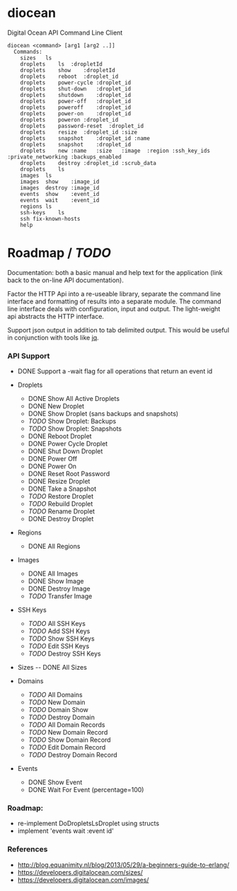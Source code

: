diocean
=======

Digital Ocean API Command Line Client

    diocean <command> [arg1 [arg2 ..]] 
      Commands:
        sizes	ls
        droplets	ls	:dropletId
        droplets	show	:dropletId
        droplets	reboot	:droplet_id
        droplets	power-cycle	:droplet_id
        droplets	shut-down	:droplet_id
        droplets	shutdown	:droplet_id
        droplets	power-off	:droplet_id
        droplets	poweroff	:droplet_id
        droplets	power-on	:droplet_id
        droplets	poweron	:droplet_id
        droplets	password-reset	:droplet_id
        droplets	resize	:droplet_id	:size
        droplets	snapshot	:droplet_id	:name
        droplets	snapshot	:droplet_id
        droplets	new	:name	:size	:image	:region	:ssh_key_ids	:private_networking	:backups_enabled
        droplets	destroy	:droplet_id	:scrub_data
        droplets	ls
        images	ls
        images	show	:image_id
        images	destroy	:image_id
        events	show	:event_id
        events	wait	:event_id
        regions	ls
        ssh-keys	ls
        ssh	fix-known-hosts
        help

# Roadmap / *TODO*

Documentation: both a basic manual and help text for the application (link back to the on-line API documentation).

Factor the HTTP Api into a re-useable library, separate the command line interface and formatting of results into a separate module.  The command line interface deals with configuration, input and output.  The light-weight api abstracts the HTTP interface.

Support json output in addition to tab delimited output.  This would be useful in conjunction with tools like [jq](http://stedolan.github.io/jq/).


### API Support

- DONE Support a -wait flag for all operations that return an event id

- Droplets
    - DONE Show All Active Droplets
    - DONE New Droplet
    - DONE Show Droplet (sans backups and snapshots)
    - *TODO* Show Droplet: Backups
    - *TODO* Show Droplet: Snapshots
    - DONE Reboot Droplet
    - DONE Power Cycle Droplet
    - DONE Shut Down Droplet
    - DONE Power Off
    - DONE Power On
    - DONE Reset Root Password
    - DONE Resize Droplet
    - DONE Take a Snapshot
    - *TODO* Restore Droplet
    - *TODO* Rebuild Droplet
    - *TODO* Rename Droplet
    - DONE Destroy Droplet

- Regions
    - DONE All Regions

- Images
    - DONE All Images
    - DONE Show Image
    - DONE Destroy Image
    - *TODO* Transfer Image

- SSH Keys
    - *TODO* All SSH Keys
    - *TODO* Add SSH Keys
    - *TODO* Show SSH Keys
    - *TODO* Edit SSH Keys
    - *TODO* Destroy SSH Keys

- Sizes
-- DONE All Sizes

- Domains
    - *TODO* All Domains
    - *TODO* New Domain
    - *TODO* Domain Show
    - *TODO* Destroy Domain
    - *TODO* All Domain Records
    - *TODO* New Domain Record
    - *TODO* Show Domain Record
    - *TODO* Edit Domain Record
    - *TODO* Destroy Domain Record

- Events
    - DONE Show Event
    - DONE Wait For Event (percentage=100)

### Roadmap:

- re-implement DoDropletsLsDroplet using structs
- implement 'events wait :event id'

### References

- http://blog.equanimity.nl/blog/2013/05/29/a-beginners-guide-to-erlang/
- https://developers.digitalocean.com/sizes/
- https://developers.digitalocean.com/images/



